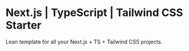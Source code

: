 # Next.js | TypeScript | Tailwind CSS Starter
Lean template for all your Next.js + TS + Tailwind CSS projects.

